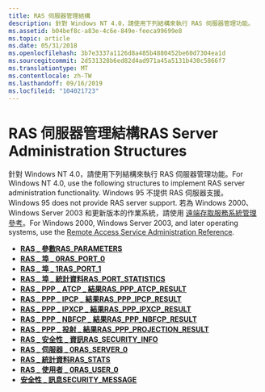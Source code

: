 ```yaml
---
title: RAS 伺服器管理結構
description: 針對 Windows NT 4.0，請使用下列結構來執行 RAS 伺服器管理功能。
ms.assetid: b04bef8c-a83e-4c6e-849e-feeca99699e8
ms.topic: article
ms.date: 05/31/2018
ms.openlocfilehash: 3b7e3337a1126d8a485b4880452be60d7304ea1d
ms.sourcegitcommit: 2d531328b6ed82d4ad971a45a5131b430c5866f7
ms.translationtype: MT
ms.contentlocale: zh-TW
ms.lasthandoff: 09/16/2019
ms.locfileid: "104021723"
---
```

# <a name="ras-server-administration-structures"></a><span data-ttu-id="50c28-103">RAS 伺服器管理結構</span><span class="sxs-lookup"><span data-stu-id="50c28-103">RAS Server Administration Structures</span></span>

<span data-ttu-id="50c28-104">針對 Windows NT 4.0，請使用下列結構來執行 RAS 伺服器管理功能。</span><span class="sxs-lookup"><span data-stu-id="50c28-104">For Windows NT 4.0, use the following structures to implement RAS server administration functionality.</span></span> <span data-ttu-id="50c28-105">Windows 95 不提供 RAS 伺服器支援。</span><span class="sxs-lookup"><span data-stu-id="50c28-105">Windows 95 does not provide RAS server support.</span></span> <span data-ttu-id="50c28-106">若為 Windows 2000、Windows Server 2003 和更新版本的作業系統，請使用 [遠端存取服務系統管理參考](remote-access-service-administration-reference.md)。</span><span class="sxs-lookup"><span data-stu-id="50c28-106">For Windows 2000, Windows Server 2003, and later operating systems, use the [Remote Access Service Administration Reference](remote-access-service-administration-reference.md).</span></span>

-   [<span data-ttu-id="50c28-107">**RAS \_ 參數**</span><span class="sxs-lookup"><span data-stu-id="50c28-107">**RAS\_PARAMETERS**</span></span>](ras-parameters-str.md)
-   [<span data-ttu-id="50c28-108">**RAS \_ 埠 \_ 0**</span><span class="sxs-lookup"><span data-stu-id="50c28-108">**RAS\_PORT\_0**</span></span>](ras-port-0-str.md)
-   [<span data-ttu-id="50c28-109">**RAS \_ 埠 \_ 1**</span><span class="sxs-lookup"><span data-stu-id="50c28-109">**RAS\_PORT\_1**</span></span>](ras-port-1-str.md)
-   [<span data-ttu-id="50c28-110">**RAS \_ 埠 \_ 統計資料**</span><span class="sxs-lookup"><span data-stu-id="50c28-110">**RAS\_PORT\_STATISTICS**</span></span>](ras-port-statistics-str.md)
-   [<span data-ttu-id="50c28-111">**RAS \_ PPP \_ ATCP \_ 結果**</span><span class="sxs-lookup"><span data-stu-id="50c28-111">**RAS\_PPP\_ATCP\_RESULT**</span></span>](ras-ppp-atcp-result-str.md)
-   [<span data-ttu-id="50c28-112">**RAS \_ PPP \_ IPCP \_ 結果**</span><span class="sxs-lookup"><span data-stu-id="50c28-112">**RAS\_PPP\_IPCP\_RESULT**</span></span>](ras-ppp-ipcp-result-str.md)
-   [<span data-ttu-id="50c28-113">**RAS \_ PPP \_ IPXCP \_ 結果**</span><span class="sxs-lookup"><span data-stu-id="50c28-113">**RAS\_PPP\_IPXCP\_RESULT**</span></span>](ras-ppp-ipxcp-result-str.md)
-   [<span data-ttu-id="50c28-114">**RAS \_ PPP \_ NBFCP \_ 結果**</span><span class="sxs-lookup"><span data-stu-id="50c28-114">**RAS\_PPP\_NBFCP\_RESULT**</span></span>](ras-ppp-nbfcp-result-str.md)
-   [<span data-ttu-id="50c28-115">**RAS \_ PPP \_ 投射 \_ 結果**</span><span class="sxs-lookup"><span data-stu-id="50c28-115">**RAS\_PPP\_PROJECTION\_RESULT**</span></span>](ras-ppp-projection-result-str.md)
-   [<span data-ttu-id="50c28-116">**RAS \_ 安全性 \_ 資訊**</span><span class="sxs-lookup"><span data-stu-id="50c28-116">**RAS\_SECURITY\_INFO**</span></span>](/windows/desktop/api/Rasshost/ns-rasshost-ras_security_info)
-   [<span data-ttu-id="50c28-117">**RAS \_ 伺服器 \_ 0**</span><span class="sxs-lookup"><span data-stu-id="50c28-117">**RAS\_SERVER\_0**</span></span>](ras-server-0-str.md)
-   [<span data-ttu-id="50c28-118">**RAS \_ 統計資料**</span><span class="sxs-lookup"><span data-stu-id="50c28-118">**RAS\_STATS**</span></span>](/windows/desktop/api/Ras/ns-ras-ras_stats)
-   [<span data-ttu-id="50c28-119">**RAS \_ 使用者 \_ 0**</span><span class="sxs-lookup"><span data-stu-id="50c28-119">**RAS\_USER\_0**</span></span>](ras-user-0-str.md)
-   [<span data-ttu-id="50c28-120">**安全性 \_ 訊息**</span><span class="sxs-lookup"><span data-stu-id="50c28-120">**SECURITY\_MESSAGE**</span></span>](/windows/desktop/api/Rasshost/ns-rasshost-security_message)

 

 




